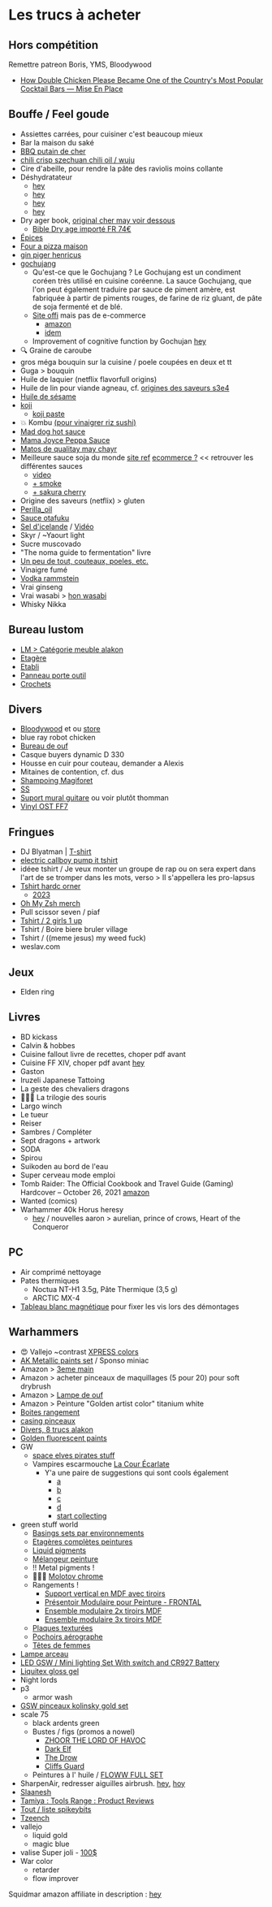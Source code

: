 # Les trucs à acheter

## Hors compétition

Remettre patreon Boris, YMS, Bloodywood

- [How Double Chicken Please Became One of the Country's Most Popular Cocktail Bars — Mise En Place](https://www.youtube.com/watch?v=tglfDwObFNU)

## Bouffe / Feel goude

- Assiettes carrées, pour cuisiner c'est beaucoup mieux
- Bar la maison du saké
- [BBQ putain de cher](https://www.biggreenegg.co.uk/build-your-egg)
- [chili crisp szechuan chili oil / wuju](https://www.amazon.com/WUJU-Chinese-Texture-Natural-Ingredients/dp/B09XHQGD7N)
- Cire d'abeille, pour rendre la pâte des raviolis moins collante
- Déshydratateur
  - [hey](https://www.youtube.com/watch?v=-IIZmIu17wY)
  - [hey](https://brodandtaylor.com/products/sahara-folding-dehydrator?variant=37376502956188)
  - [hey](https://brodandtaylor.com/collections/coffee-tea/products/spice-and-coffee-grinder)
  - [hey](https://brodandtaylor.com/pages/fermentation-culturing)
- Dry ager book, [original cher may voir dessous](https://dryager.com.au/product/dry-ager-book/)
  - [Bible Dry age importé FR 74€](https://www.fumoir.net/accessoires-maturation/403-la-bible-dry-ager-de-la-maturation-de-viande-version-anglaise.html)
- [Épices](https://www.epices-roellinger.com/fr/taxons/melanges-epices)
- [Four a pizza maison](https://www.youtube.com/watch?v=w3f8-bHPYWk)
- [gin piger henricus](https://www.youtube.com/watch?v=7X-3DF_CbU0)
- [gochujang](https://www.youtube.com/watch?v=sJreTj1W6Co)
  - Qu'est-ce que le Gochujang ? Le Gochujang est un condiment coréen très utilisé en cuisine coréenne. La sauce Gochujang, que l'on peut également traduire par sauce de piment amère, est fabriquée à partir de piments rouges, de farine de riz gluant, de pâte de soja fermenté et de blé.
  - [Site offi](http://andongjebiwon.co.kr/eng/) mais pas de e-commerce
    - [amazon](https://www.amazon.fr/s?k=gochujang+jebiwon)
    - [idem](https://www.amazon.fr/s?k=doenjang)
  - Improvement of cognitive function by Gochujan [hey](https://www.ncbi.nlm.nih.gov/pmc/articles/PMC6595085/)
- 🔍 Graine de caroube
- gros méga bouquin sur la cuisine / poele coupées en deux et tt
- Guga > bouquin
- Huile de laquier (netflix flavorfull origins)
- Huile de lin pour viande agneau, cf. [origines des saveurs s3e4](https://www.netflix.com/browse?jbv=80991060)
- [Huile de sésame](https://www.rizetco.com/taebaek-agricultural)
- [koji](https://www.google.com/search?q=koji)
  - [koji paste](https://www.google.com/search?q=koji+paste)
- 💥 Kombu [(pour vinaigrer riz sushi)](https://www.youtube.com/watch?v=nIoOv6lWYnk)
- [Mad dog hot sauce](https://www.google.com/search?q=mad+dog+hot+sauce)
- [Mama Joyce Peppa Sauce](https://www.peppasauce.love/)
- [Matos de qualitay may chayr](https://www.youtube.com/watch?v=y4dgl5Lv-Iw)
- Meilleure sauce soja du monde [site ref](https://kinbue.jp/en_product) [ecommerce ?](https://www.nishikidori.com/en/25-soy-sauce) << retrouver les différentes sauces
  - [video](https://www.youtube.com/watch?v=P6bk_AGu5mw&feature=emb_logo)
  - [+ smoke](https://www.nishikidori.com/en/soy-sauce/383-smoked-soy-sauce-3701184001902.html)
  - [+ sakura cherry](https://www.nishikidori.com/en/129-sakura-cherry)
- Origine des saveurs (netflix) > gluten
- [Perilla_oil](https://en.wikipedia.org/wiki/Perilla_oil)
- [Sauce otafuku](https://www.otafukusauce.com/e/)
- [Sel d'icelande](https://www.amazon.fr/Saltverk-Pure-Flaky-Sea-salt/dp/B06XKSFW4P) / [Vidéo](https://www.youtube.com/watch?v=dgzwxRSJyfw)
- Skyr / ~Yaourt light
- Sucre muscovado
- "The noma guide to fermentation" livre
- [Un peu de tout, couteaux, poeles, etc.](https://fr-dalstrong.glopalstore.com/pages/GUGA-subscribe-page?utm_campaign=oth_r&utm_source=https://dalstrong.com&utm_medium=wi_proxy&utm_content=en_US&utm_term=c)
- Vinaigre fumé
- [Vodka rammstein](https://shop.rammstein.de/en/catalog/Menu/rammstein-vodka-feuer-wasser.html)
- Vrai ginseng
- Vrai wasabi > [hon wasabi](https://www.google.com/search?q=hon+wasabi)
- Whisky Nikka

## Bureau lustom

- [LM > Catégorie meuble alakon](https://www.leroymerlin.fr/produits/rangement-dressing/etagere/etagere-utilitaire/etagere-metallique-utilitaire/?pedagogicalFilters=%7B%22de-quel-type-detagere-avez-vous-besoin%22%3A%22%C3%89tag%C3%A8re%20HUB%20System%20%C3%A0%20personnaliser%23%7C%C3%89tag%C3%A8re%20Versatile%20%C3%A0%20personnaliser%20%23%7C%C3%89tag%C3%A8re%20en%20kit%20pr%C3%AAt%20%C3%A0%20monter%22%7D&p=1)
- [Etagère](https://www.leroymerlin.fr/produits/quincaillerie/rangement-utilitaire/etagere-utilitaire/etagere-metallique-utilitaire/etagere-metal-gris-epoxy-spaceo-hubsystem-4-tablettes-l-96xh-180xp-40-69167595.html)
- [Etabli](https://www.leroymerlin.fr/produits/outillage/materiel-et-amenagement-de-atelier/amenagement-atelier/etablis/etabli-metallique/etabli-gris-hub-system-95-8-x-65-cm-69733895.html)
- [Panneau porte outil](https://www.leroymerlin.fr/produits/outillage/materiel-et-amenagement-de-atelier/amenagement-atelier/rateliers-et-crochets/panneau-porte-outils-gris-l-960-mm-x-h-40-x-p-0-01-cm-69699035.html)
- [Crochets](https://www.leroymerlin.fr/produits/quincaillerie/rangement-utilitaire/crochet-de-rangement/crochet-de-rangement-mural/crochet-pour-panneau-perfore-mottez-h-18-x-l-18-x-p-4-cm-63720461.html)

## Divers

- [Bloodywood](https://linktr.ee/BloodywoodOfficial) et ou [store](https://bloodywoodstore.com/)
- blue ray robot chicken
- [Bureau de ouf](https://www.autonomous.ai/standing-desks/smartdesk-2-home)
- Casque buyers dynamic D 330
- Housse en cuir pour couteau, demander a Alexis
- Mitaines de contention, cf. dus
- [Shampoing Magiforet](https://www.google.com/search?q=magiforet)
- [SS](https://sexysushi.bandcamp.com/)
- [Suport mural guitare](https://www.musicpromusic.com/fr/1495-support-guitare-mural-noir.html) ou voir plutôt thomman
- [Vinyl OST FF7](https://store.eu.square-enix-games.com/fr_FR/product/289692/final-fantasy-vii-vinyl)

## Fringues

- DJ Blyatman | [T-shirt](https://teespring.com/fr/djblyatman?view_as=EUR&currency=EUR&country=FR&tsmac=google&tsmic=youtube&pid=389&cid=100029&utm_term=UCnWnuHHjG-__QxuoZgjBgIg&utm_medium=product_shelf&utm_source=youtube&utm_content=YT-ACRcEUqECQLU3PsY5kojm7y0zxToBuVgKR0qIMyvsDRToFCOE9c3ThbV-YPV8wwbxWt3k4LOuxht5QBNai_c-rc920WQweC4QDxO8HfZ3abGIs_tGRyhHgeZ5OBBJB9a0lknxaqwX3E2aogxNWvEMPYuPFO3GTiw6hyctWKJF8wBXYwG9txLi5bj00aNfWgw2vNkvegsst_0MynOeqa55RfVJfKkSVWaOZqqnw%3D%3D)
- [electric callboy pump it tshirt](https://www.google.com/search?q=electric+callboy+pump+it+tshirt)
- idéee tshirt / Je veux monter un groupe de rap ou on sera expert dans l'art de se tromper dans les mots, verso > Il s'appellera les pro-lapsus
- [Tshirt hardc orner](https://hardcorner.myspreadshop.fr/hard+corner+z+yellow-A62a9f67cbff8282d5fd8b8e3?productType=812&sellable=kaNeeoy0krTqRMbXE9nx-812-7&appearance=2)
  - [2023](https://hardcorner.myspreadshop.fr/)
- [Oh My Zsh merch](https://shop.planetargon.com/collections/oh-my-zsh?utm_source=github)
- Pull scissor seven / piaf
- [Tshirt / 2 girls 1 up](https://www.google.com/search?newwindow=1&sxsrf=ALeKk01xN3MAkpt86HyV3YEUVgVG_W12kg%3A1608110006334&ei=ts_ZX4nrE8G4aZTboegN&q=tshirt+%222+girls+1+up%22&oq=tshirt+%222+girls+1+up%22&gs_lcp=CgZwc3ktYWIQA1DrsJYCWKy1lgJgjb6WAmgAcAB4AIABWogBiQKSAQE0mAEAoAEBqgEHZ3dzLXdpesABAQ&sclient=psy-ab&ved=0ahUKEwiJnr_NlNLtAhVBXBoKHZRtCN0Q4dUDCA0&uact=5)
- Tshirt / Boire biere bruler village
- Tshirt / ((meme jesus) my weed fuck)
- weslav.com

## Jeux

- Elden ring

## Livres

- BD kickass
- Calvin & hobbes
- Cuisine fallout livre de recettes, choper pdf avant
- Cuisine FF XIV, choper pdf avant [hey](https://store.eu.square-enix-games.com/fr_FR/product/682065/le-livre-de-cuisine-ultime-de-final-fantasy-xiv?utm_campaign=SEE%20-%20SE%20Store%20-%20FFXIV%20Cookbook%20-%20FINAL%20FANTASY%20XIV&utm_source=Sailthru&utm_medium=email&utm_term=SEE%20-%20SE%20Store%20-%20FFXIV%20Cookbooks%20-%20EFG)
- Gaston
- Iruzeli Japanese Tattoing
- La geste des chevaliers dragons
- 📌📌📌 La trilogie des souris
- Largo winch
- Le tueur
- Reiser
- Sambres / Compléter
- Sept dragons + artwork
- SODA
- Spirou
- Suikoden au bord de l'eau
- Super cerveau mode emploi
- Tomb Raider: The Official Cookbook and Travel Guide (Gaming) Hardcover – October 26, 2021 [amazon](https://www.amazon.com/Tomb-Raider-Official-Cookbook-Travel/dp/1647224713/)
- Wanted (comics)
- Warhammer 40k Horus heresy
  - [hey](http://wh40k.lexicanum.com/wiki/Horus_Heresy_Series) / nouvelles aaron > aurelian, prince of crows, Heart of the Conqueror

## PC

- Air comprimé nettoyage
- Pates thermiques
  - Noctua NT-H1 3.5g, Pâte Thermique (3,5 g)
  - ARCTIC MX-4
- [Tableau blanc magnétique](https://www.amazon.fr/s?k=tableau+blanc+aimant%C3%A9+carr%C3%A9s) pour fixer les vis lors des démontages

## Warhammers

- 😍 Vallejo ~contrast [XPRESS colors](https://www.youtube.com/watch?v=hu-LOws7suU)
- [AK Metallic paints set](https://geni.us/z9lJ) / Sponso miniac
- Amazon > [3eme main](https://www.amazon.fr/support-troisi%C3%A8me-flexibles-r%C3%A9glages-r%C3%A9glables/dp/B08QZ4PMHR/ref=mp_s_a_1_2_sspa)
- Amazon > acheter pinceaux de maquillages (5 pour 20) pour soft drybrush
- Amazon > [Lampe de ouf](https://www.amazon.com/PHIVE-Architect-Bright-Drafting-Brightness/dp/B07MHH9Q7B?fbclid=IwAR3yZ7rxo3Ixdioa081crMmAUL-sjxurbUhC6aW0Fqo92vMMiqEjOWiKYCQ)
- Amazon > Peinture "Golden artist color" titanium white
- [Boites rangement](https://mail.google.com/mail/u/0/#label/Newsletter/FMfcgzGqQctVTbMhSmhDGznfbZbQxRpl)
- [casing pinceaux](https://www.jacksonsart.com/fr-fr/idees-cadeaux/idees-cadeaux-pinceaux)
- [Divers, 8 trucs alakon](https://www.youtube.com/watch?v=CpbJgXxUR0c)
- [Golden fluorescent paints](https://www.goldenpaints.com/products/colors/fluorescent---phosphorescent-colors)
- GW
  - [space elves pirates stuff](https://www.warhammer-community.com/2022/02/11/sneak-hordes-of-corsairs-behind-enemy-lines-with-iyandens-pirate-prince-yriel/)
  - Vampires escarmouche [La Cour Écarlate](https://www.games-workshop.com/fr-FR/solblight-gravelords-the-crimson-court-2022)
    - Y'a une paire de suggestions qui sont cools également
      - [a](https://www.games-workshop.com/fr-FR/Soulblight-Gravelords-Vampire-Lord-2021)
      - [b](https://www.games-workshop.com/fr-FR/Lauka-Vai-Mother-Of-Nightmares-2021)
      - [c](https://www.games-workshop.com/fr-FR/Deathrattle-Skeletons-2021)
      - [d](https://www.games-workshop.com/fr-FR/soulblight-gravelords-cado-ezechiar-the-hollow-king-2022)
      - [start collecting](https://www.games-workshop.com/fr-FR/Start-Collecting-Soulblight-Gravelords-2021)
- green stuff world
  - [Basings sets par environnements](https://newsletter.greenstuffworld.com/web_version/03g170e/wafzlkfi)
  - [Etagères complètes peintures](https://www.greenstuffworld.com/fr/215-metal)
  - [Liquid pigments](https://www.greenstuffworld.com/fr/261-pigments-liquides)
  - [Mélangeur peinture](https://www.greenstuffworld.com/fr/peinture/2382-melangeur-rotatif-de-peinture.html)
  - !! Metal pigments !
  - 🚀🚀🚀 [Molotov chrome](https://www.amazon.fr/dp/B01MR2KER3?tag=miniac01-21&keywords=molotow%20chrome&geniuslink=true)
  - Rangements !
    - [Support vertical en MDF avec tiroirs](https://www.greenstuffworld.com/fr/expositeur-de-peinture/1768-support-vertical-en-mdf-avec-tiroirs.html)
    - [Présentoir Modulaire pour Peinture - FRONTAL](https://www.greenstuffworld.com/fr/expositeur-de-peinture/1083-presentoir-modulaire-pour-peinture-frontal.html)
    - [Ensemble modulaire 2x tiroirs MDF](https://www.greenstuffworld.com/fr/expositeur-de-peinture/1141-ensemble-modulaire-2x-tiroirs-mdf.html)
    - [Ensemble modulaire 3x tiroirs MDF](https://www.greenstuffworld.com/fr/expositeur-de-peinture/1143-ensemble-modulaire-3x-tiroirs-mdf.html)
  - [Plaques texturées](https://www.greenstuffworld.com/fr/92-plaques-texturees)
  - [Pochoirs aérographe](https://www.greenstuffworld.com/fr/280-pochoirs-aerographe)
  - [Têtes de femmes](https://mail.google.com/mail/u/0/#inbox/FMfcgzGqQmSFCrjFchxGPrcMrgBSVlKr)
- [Lampe arceau](https://www.greenstuffworld.com/fr/inicio/2516-lampe-led-hobby-arch-darth-black.html)
- [LED GSW / Mini lighting Set With switch and CR927 Battery](https://www.greenstuffworld.com/en/led-lights/1568-mini-lighting-set-with-switch-and-cr927-battery.html)
- [Liquitex gloss gel](https://www.youtube.com/watch?v=anouG00C-O0)
- Night lords
- p3
  - armor wash
- [GSW pinceaux kolinsky gold set](https://www.greenstuffworld.com/fr/pinceaux/1572-set-premium-gold-series.html)
- scale 75
  - black ardents green
  - Bustes / figs (promos a nowel)
    - [ZHOOR THE LORD OF HAVOC](https://scale75.com/en/outlet/875-zhoor-the-lord-of-havoc.html)
    - [Dark Elf](https://scale75.com/en/outlet/44-dark-elf.html)
    - [The Drow](https://scale75.com/en/outlet/47-the-drow.html)
    - [Cliffs Guard](https://scale75.com/en/outlet/51-cliffs-guard.html)
  - Peintures à l' huile / [FLOWW FULL SET](https://scale75.com/en/floww-range/1084-scalecolor-floww-full-set.html)
- SharpenAir, redresser aiguilles airbrush. [hey](https://www.google.com/search?q=sharpenair), [hoy](https://www.youtube.com/watch?v=BJcgf31v5RU)
- [Slaanesh](https://www.youtube.com/watch?v=RofGU4ewrR8)
- [Tamiya : Tools Range : Product Reviews](https://www.youtube.com/watch?v=K7KzJpM1gNY)
- [Tout / liste spikeybits](https://spikeybits.com/besthobbysupplies)
- [Tzeench](https://www.warhammer-community.com/2022/09/18/sunday-preview-mortal-realms-magic-and-space-marines-made-to-order/)
- vallejo
  - liquid gold
  - magic blue
- valise Super joli *-* [100$](https://frontierwargaming.com/product/paint-case/)
- War color
  - retarder
  - flow improver

Squidmar amazon affiliate in description : [hey](https://www.youtube.com/watch?v=-7q_hLmX1Mw)
